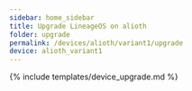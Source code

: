 ```yaml
---
sidebar: home_sidebar
title: Upgrade LineageOS on alioth
folder: upgrade
permalink: /devices/alioth/variant1/upgrade
device: alioth_variant1
---
```

{% include templates/device_upgrade.md %}
